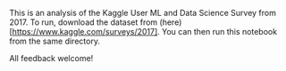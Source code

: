 This is an analysis of the Kaggle User ML and Data Science Survey from 2017. To run, download the dataset from (here)[https://www.kaggle.com/surveys/2017]. You can then run this notebook from the same directory.

All feedback welcome!
